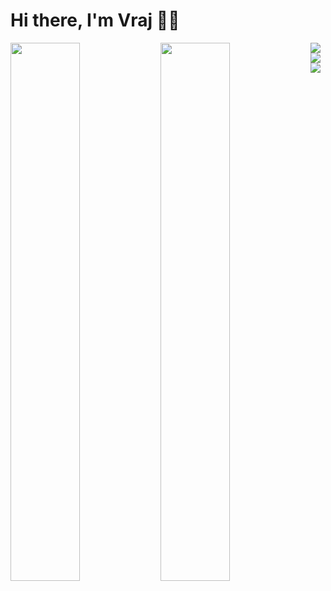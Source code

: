 # Hi there, I'm Vraj 👋🏽

<img align='left' width='47%' src='https://github-readme-stats.vercel.app/api?username=vrajs16&show_icons=true&theme=chartreuse-dark'/>

<img align='left' width='47%' src='https://github-readme-stats.vercel.app/api/top-langs/?username=vrajs16&layout=compact'/>

<img align='left'  src='https://img.shields.io/badge/Flutter-%2302569B.svg?style=for-the-badge&logo=Flutter&logoColor=white'/>
<img align='left'  src='https://img.shields.io/badge/dart-%230175C2.svg?style=for-the-badge&logo=dart&logoColor=white'/>
<img src='https://img.shields.io/badge/python-3670A0?style=for-the-badge&logo=python&logoColor=ffdd54'/>
